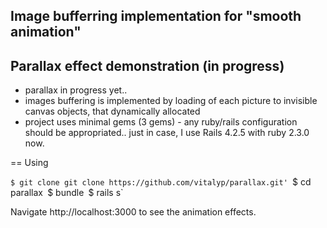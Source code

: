 ## Image bufferring implementation for "smooth animation"
## Parallax effect demonstration (in progress)

* parallax in progress yet..
* images buffering is implemented by loading of each picture to invisible canvas objects, that dynamically allocated
* project uses minimal gems (3 gems) - any ruby/rails configuration should be appropriated.. just in case, I use Rails 4.2.5 with ruby 2.3.0 now.



== Using

`$ git clone git clone https://github.com/vitalyp/parallax.git'
`$ cd parallax`
`$ bundle`
`$ rails s`

Navigate http://localhost:3000 to see the animation effects.